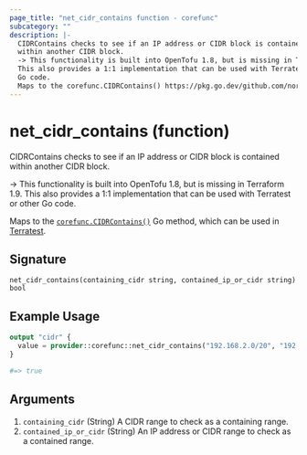 ```yaml
---
page_title: "net_cidr_contains function - corefunc"
subcategory: ""
description: |-
  CIDRContains checks to see if an IP address or CIDR block is contained
  within another CIDR block.
  -> This functionality is built into OpenTofu 1.8, but is missing in Terraform 1.9.
  This also provides a 1:1 implementation that can be used with Terratest or other
  Go code.
  Maps to the corefunc.CIDRContains() https://pkg.go.dev/github.com/northwood-labs/terraform-provider-corefunc/corefunc#CIDRContains Go method, which can be used in Terratest https://terratest.gruntwork.io.
---
```


# net_cidr_contains (function)

CIDRContains checks to see if an IP address or CIDR block is contained
within another CIDR block.

-> This functionality is built into OpenTofu 1.8, but is missing in Terraform 1.9.
This also provides a 1:1 implementation that can be used with Terratest or other
Go code.

Maps to the [`corefunc.CIDRContains()`](https://pkg.go.dev/github.com/northwood-labs/terraform-provider-corefunc/corefunc#CIDRContains) Go method, which can be used in [Terratest](https://terratest.gruntwork.io).

## Signature

<!-- signature generated by tfplugindocs -->
```text
net_cidr_contains(containing_cidr string, contained_ip_or_cidr string) bool
```

## Example Usage

```terraform
output "cidr" {
  value = provider::corefunc::net_cidr_contains("192.168.2.0/20", "192.168.2.1")
}

#=> true
```

## Arguments

1. `containing_cidr` (String) A CIDR range to check as a containing range.
1. `contained_ip_or_cidr` (String) An IP address or CIDR range to check as a contained range.

<!-- Preview the provider docs with the Terraform registry provider docs preview tool: https://registry.terraform.io/tools/doc-preview -->

